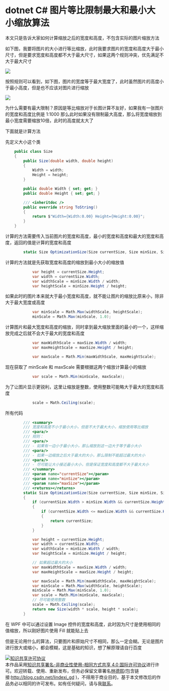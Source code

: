 # dotnet C# 图片等比限制最大和最小大小缩放算法

本文只是告诉大家如何计算缩放之后的宽度和高度，不包含实际的图片缩放方法

<!--more-->
<!-- CreateTime:5/7/2020 10:25:58 AM -->

<!-- 发布 -->

如下图，我要将图片的大小进行等比缩放，此时我要求图片的宽度和高度大于最小尺寸，但是要求宽度和高度都不大于最大尺寸，如果这两个规则冲突，优先满足不大于最大尺寸

<!-- ![](image/dotnet C# 图片等比限制最大和最小大小缩放算法/dotnet C# 图片等比限制最大和最小大小缩放算法0.png) -->

![](http://image.acmx.xyz/lindexi%2F202057102917354.jpg)

按照规则可以看到，如下图，图片的宽度等于最大宽度了，此时虽然图片的高度小于最小高度，但是也不应该对图片进行缩放

<!-- ![](image/dotnet C# 图片等比限制最大和最小大小缩放算法/dotnet C# 图片等比限制最大和最小大小缩放算法1.png) -->

![](http://image.acmx.xyz/lindexi%2F2020571030194266.jpg)

为什么需要有最大限制？原因是等比缩放对于长图计算不友好，如果我有一张图片的宽度和高度比例是 1:1000 那么此时如果没有限制最大高度，那么将宽度缩放到最小宽度需要缩放10倍，此时的高度就太大了

下面就是计算方法

先定义大小这个类

```csharp
    public class Size
    {
        public Size(double width, double height)
        {
            Width = width;
            Height = height;
        }

        public double Width { set; get; }
        public double Height { set; get; }

        /// <inheritdoc />
        public override string ToString()
        {
            return $"Width={Width:0.00} Height={Height:0.00}";
        }
    }
```

计算的方法需要传入当前图片的宽度和高度，最小的宽度和高度和最大的宽度和高度，返回的值是计算的宽度和高度

```csharp
        static Size OptimizationSize(Size currentSize, Size minSize, Size maxSize)
```

计算的方法就是先获取宽度和高度的缩放到最小大小的缩放值

```csharp
            var height = currentSize.Height;
            var width = currentSize.Width;
            var widthScale = minSize.Width / width;
            var heightScale = minSize.Height / height;
```

如果此时的图片本来就大于最小宽度和高度，就不能让图片的缩放比原来小，除非大于最大宽度或高度

```csharp
            var minScale = Math.Max(widthScale, heightScale);
            minScale = Math.Max(minScale, 1.0);
```

计算图片和最大宽度和高度的缩放，同时拿到最大缩放里面的最小的一个，这样缩放完成之后就不会大于最大的宽度和高度

```csharp
            var maxWidthScale = maxSize.Width / width;
            var maxHeightScale = maxSize.Height / height;

            var maxScale = Math.Min(maxWidthScale, maxHeightScale);
```

现在获取了 minScale 和 maxScale 需要根据这两个缩放计算最小的缩放

```csharp
            var scale = Math.Min(minScale, maxScale);
```

为了让图片显示更锐利，这里让缩放是整数，使用整数可能略大于最大的宽度和高度

```csharp
            scale = Math.Ceiling(scale);
```

所有代码

```csharp
        /// <summary>
        /// 宽度和高度不小于最小大小，但是不大于最大大小，缩放使用等比缩放
        /// <para/>
        /// 规则：
        /// <para/>
        /// - 如果有一边小于最小大小，那么缩放到这一边大于等于最小大小
        /// <para/>
        /// - 如果一边缩放之后大于最大的大小，那么限制不能超过最大的大小
        /// <para/>
        /// - 尽可能让大小接近最小大小，但是保证宽度和高度都不大于最大大小
        /// </summary>
        /// <param name="currentSize"></param>
        /// <param name="minSize"></param>
        /// <param name="maxSize"></param>
        /// <returns></returns>
        static Size OptimizationSize(Size currentSize, Size minSize, Size maxSize)
        {
            if (currentSize.Width > minSize.Width && currentSize.Height > minSize.Height)
            {
                if (currentSize.Width <= maxSize.Width && currentSize.Height <= maxSize.Height)
                {
                    return currentSize;
                }
            }

            var height = currentSize.Height;
            var width = currentSize.Width;
            var widthScale = minSize.Width / width;
            var heightScale = minSize.Height / height;

            // 如果超过最大的大小
            var maxWidthScale = maxSize.Width / width;
            var maxHeightScale = maxSize.Height / height;

            var maxScale = Math.Min(maxWidthScale, maxHeightScale);
            var minScale = Math.Max(widthScale, heightScale);
            minScale = Math.Max(minScale, 1.0);
            var scale = Math.Min(minScale, maxScale);
            // 尽可能使用整数
            scale = Math.Ceiling(scale);
            return new Size(width * scale, height * scale);
        }
```

在 WPF 中可以通过设置 Image 控件的宽度和高度，此时因为尺寸是使用相同的值缩放，所以刚好图片使用 Fill 就能贴上去

但是无论用什么的算法，只要图片和原始尺寸不相同，那么一定会糊。无论是图片进行放大或缩小，都会模糊，这是基础的知识，想了解原理请自行百度

<a rel="license" href="http://creativecommons.org/licenses/by-nc-sa/4.0/"><img alt="知识共享许可协议" style="border-width:0" src="https://licensebuttons.net/l/by-nc-sa/4.0/88x31.png" /></a><br />本作品采用<a rel="license" href="http://creativecommons.org/licenses/by-nc-sa/4.0/">知识共享署名-非商业性使用-相同方式共享 4.0 国际许可协议</a>进行许可。欢迎转载、使用、重新发布，但务必保留文章署名[林德熙](http://blog.csdn.net/lindexi_gd)(包含链接:http://blog.csdn.net/lindexi_gd )，不得用于商业目的，基于本文修改后的作品务必以相同的许可发布。如有任何疑问，请与我[联系](mailto:lindexi_gd@163.com)。  
